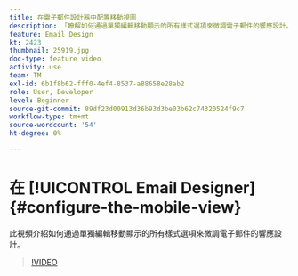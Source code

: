 ```yaml
---
title: 在電子郵件設計器中配置移動視圖
description: 「瞭解如何通過單獨編輯移動顯示的所有樣式選項來微調電子郵件的響應設計。」
feature: Email Design
kt: 2423
thumbnail: 25919.jpg
doc-type: feature video
activity: use
team: TM
exl-id: 6b1f8b62-fff0-4ef4-8537-a88658e28ab2
role: User, Developer
level: Beginner
source-git-commit: 89df23d00913d36b93d3be03b62c74320524f9c7
workflow-type: tm+mt
source-wordcount: '54'
ht-degree: 0%

---
```


# 在 [!UICONTROL Email Designer] {#configure-the-mobile-view}

此視頻介紹如何通過單獨編輯移動顯示的所有樣式選項來微調電子郵件的響應設計。

>[!VIDEO](https://video.tv.adobe.com/v/25919?quality=12&learn=on)
